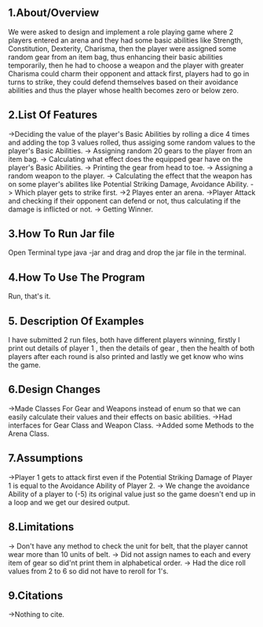 ## 1.About/Overview
We were asked to design and implement a role playing game where 2 players entered an arena and they had some basic abilities like Strength, Constitution, Dexterity, Charisma, then the player were assigned some random gear from an item bag, thus enhancing their basic abilities temporarily, then he had to choose a weapon and the player with greater Charisma could charm their opponent and attack first, players had to go in turns to strike, they could defend themselves based on their avoidance abilities and thus the player whose health becomes zero or below zero.

## 2.List Of Features
->Deciding the value of the player's Basic Abilities by rolling a dice 4 times and adding the top 3 values rolled, thus assiging some random values to the player's Basic Abilities.
-> Assigning random 20 gears to the player from an item bag.
-> Calculating what effect does the equipped gear have on the player's Basic Abilities.
-> Printing the gear from head to toe.
-> Assigning a random weapon to the player.
-> Calculating the effect that the weapon has on some player's abilites like Potential Striking Damage, Avoidance Ability.
-> Which player gets to strike first.
->2 Playes enter an arena.
->Player Attack and checking if their opponent can defend or not, thus calculating if the damage is inflicted or not.
-> Getting Winner.

## 3.How To Run Jar file
Open Terminal type java -jar and drag and drop the jar file in the terminal.

## 4.How To Use The Program
Run, that's it.
## 5. Description Of Examples
I have submitted 2 run files, both have different players winning, firstly I print out details of player 1 , then the details of gear , then the health of both players after each round is also printed and lastly we get know who wins the game.

## 6.Design Changes
->Made Classes For Gear and Weapons instead of enum so that we can easily calculate their values and their effects on basic abilities.
->Had interfaces for Gear Class and Weapon Class.
->Added some Methods to the Arena Class.

## 7.Assumptions
->Player 1 gets to attack first even if the Potential Striking Damage of Player 1 is equal to the Avoidance Ability of Player 2.
-> We change the avoidance Ability of a player to (-5) its original value just so the game doesn't end up in a loop and we get our desired output.

## 8.Limitations
-> Don't have any method to check the unit for belt, that the player cannot wear more than 10 units of belt.
-> Did not assign names to each and every item of gear so did'nt print them in alphabetical order.
-> Had the dice roll values from 2 to 6 so did not have to reroll for 1's.

## 9.Citations
->Nothing to cite.
